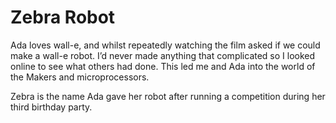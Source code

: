 # Zebra Robot

Ada loves wall-e, and whilst repeatedly watching the film asked if we could make a wall-e robot. I’d never made anything that complicated so I looked online to see what others had done. This led me and Ada into the world of the Makers and microprocessors.

Zebra is the name Ada gave her robot after running a competition during her third birthday party.
